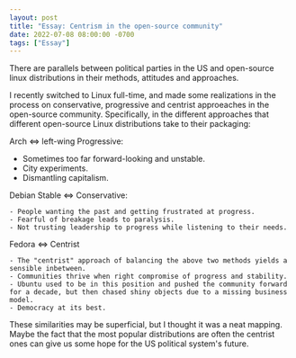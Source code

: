 ```yaml
---
layout: post
title: "Essay: Centrism in the open-source community"
date: 2022-07-08 08:00:00 -0700
tags: ["Essay"]
---
```


There are parallels between political parties in the US and open-source linux distributions in their methods, attitudes and approaches.

I recently switched to Linux full-time, and made some realizations in the process on conservative, progressive and centrist approeaches in the open-source community. Specifically, in the different approaches that different open-source Linux distributions take to their packaging:

Arch <=> left-wing Progressive:

- Sometimes too far forward-looking and unstable.
- City experiments.
- Dismantling capitalism.

Debian Stable <=> Conservative:

    - People wanting the past and getting frustrated at progress.
    - Fearful of breakage leads to paralysis.
    - Not trusting leadership to progress while listening to their needs.

Fedora <=> Centrist

    - The "centrist" approach of balancing the above two methods yields a sensible inbetween.
    - Communities thrive when right compromise of progress and stability.
    - Ubuntu used to be in this position and pushed the community forward for a decade, but then chased shiny objects due to a missing business model.
    - Democracy at its best.

These similarities may be superficial, but I thought it was a neat mapping. Maybe the fact that the most popular distributions are often the centrist ones can give us some hope for the US political system's future.
